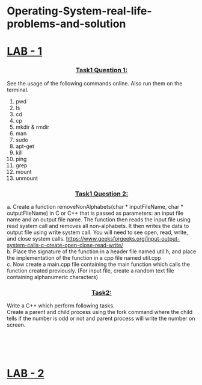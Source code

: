 # Operating-System-real-life-problems-and-solution


<a href="Lab1"><h1>LAB - 1</h1></a>

<a href="Lab1/Task%201%20solution.rar"><h3 align="center" >Task1 Question 1:  </h3></a>

See the usage of the following commands online. Also run them on the terminal.<br>
1.	pwd<br>
2.	ls<br>
3.	cd<br>
4.	cp<br>
5.	mkdir & rmdir<br>
6.	man<br>
7.	sudo<br>
8.	apt-get<br>
9.	kill<br>
10.	ping<br>
11.	grep<br>
12.	mount<br>
13.	unmount<br>


<a href="Lab1/Task%201%20solution.rar"><h3 align="center" >Task1 Question 2:  </h3></a>
a.	Create a function removeNonAlphabets(char * inputFileName, char * outputFileName) in C or C++ that is passed as parameters: an input file name and an output file name.  The function then reads the input file using read system call and removes all non-alphabets. It then writes the data to output file using write system call. You will need to see open, read, write, and close system calls. https://www.geeksforgeeks.org/input-output-system-calls-c-create-open-close-read-write/<br>
b. Place the signature of the function in a header file named util.h, and place the implementation of the function in a cpp file named util.cpp<br>
c.	Now create a main.cpp file containing the main function which calls the function created previously. (For input file, create a random text file containing alphanumeric characters)<br>


<a href="Lab1/Task%202%20solution.cpp"><h3 align="center" >Task2:  </h3></a>
Write a C++ which perform following tasks.<br>
Create a parent and child process using the fork command where the child tells if the number is odd or not and parent process will write the number on screen.<br>

<br>
<br>
<br>

<a href="Lab2"><h1>LAB - 2</h1></a>

